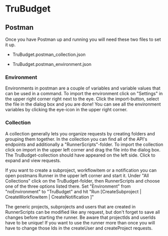 # TruBudget

## Postman

Once you have Postman up and running you will need these two files to set it up.

* TruBudget.postman_collection.json

* TruBudget.postman_environment.json



### Environment

Environments in postman are a couple of variables and variable values that can be used in a command. To import the environment click on "Settings" in the upper right corner right next to the eye. Click the import-button, select the file in the dialog box and you are done! You can see all the environment variables by clicking the eye-icon in the upper right corner.

### Collection

A collection generally lets you organize requests by creating folders and grouping them together. In the collection you can find all of the API's endpoints and additionally a "RunnerScripts"-folder. To import the collection click on import in the upper left corner and drag the file into the dialog box.
The TruBudget-collection should have appeared on the left side. Click to expand and view requests.

If you want to create a subproject, workflowitem or a notification you can open postmans Runner in the upper left corner and start it.
Under "All Collections" click on the TruBudget-folder, then RunnerScripts and choose one of the three options listed there. 
Set "Environment" from "noEnvironment" to "TruBudget" and hit "Run [CreateSubproject | CreateWorkflowitem | CreateNotification ]"

The generic projects, subprojects and users that are created in RunnerScripts can be modified like any request, but don't forget to save all 
changes before starting the runner. Be aware that projectIds and userIds have to be unique! If you want to use the runner more than once you will have to change those Ids in the createUser and createProject requests.